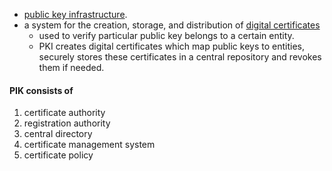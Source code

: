 - [public key infrastructure](https://en.wikipedia.org/wiki/Public_key_infrastructure).
- a system for the creation, storage, and distribution of [digital certificates](https://en.wikipedia.org/wiki/Public_key_certificate)
	- used to verify particular public key belongs to a certain entity.
	- PKI creates digital certificates which map public keys to entities, securely stores these certificates in a central repository and revokes them if needed.
#### PIK consists of
1. certificate authority
2. registration authority
3. central directory
4. certificate management system
5. certificate policy